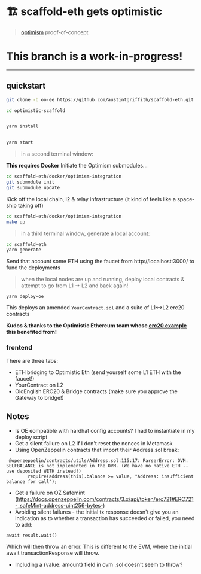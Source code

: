 # 🏗 scaffold-eth gets optimistic

> [optimism](https://optimism.io/) proof-of-concept

# This branch is a work-in-progress!

---

## quickstart

```bash
git clone -b oo-ee https://github.com/austintgriffith/scaffold-eth.git optimistic-scaffold

cd optimistic-scaffold
```

```bash

yarn install

```

```bash

yarn start

```

> in a second terminal window:

__This requires Docker__
Initiate the Optimism submodules...
```bash
cd scaffold-eth/docker/optimism-integration
git submodule init
git submodule update
```
Kick off the local chain, l2 & relay infrastructure (it kind of feels like a space-ship taking off)
```bash
cd scaffold-eth/docker/optimism-integration
make up
```

> in a third terminal window, generate a local account:

```bash
cd scaffold-eth
yarn generate
```
Send that account some ETH using the faucet from http://localhost:3000/ to fund the deployments

> when the local nodes are up and running, deploy local contracts & attempt to go from L1 -> L2 and back again!
```
yarn deploy-oe
```

This deploys an amended `YourContract.sol` and a suite of L1<->L2 erc20 contracts

__Kudos & thanks to the Optimistic Ethereum team whose [erc20 example](https://github.com/ethereum-optimism/optimism-tutorial/tree/deposit-withdrawal) this benefited from!__

### frontend
There are three tabs:
- ETH bridging to Optimistic Eth (send yourself some L1 ETH with the faucet!)
- YourContract on L2
- OldEnglish ERC20 & Bridge contracts (make sure you approve the Gateway to bridge!)

## Notes
- Is OE eompatible with hardhat config accounts? I had to instantiate in my deploy script
- Get a silent failure on L2 if I don't reset the nonces in Metamask
- Using OpenZeppelin contracts that import their Address.sol break:
```OVM Compiler Error (silence by adding: "// @unsupported: ovm" to the top of this file):
 @openzeppelin/contracts/utils/Address.sol:115:17: ParserError: OVM: SELFBALANCE is not implemented in the OVM. (We have no native ETH -- use deposited WETH instead!)
        require(address(this).balance >= value, "Address: insufficient balance for call");
```
- Get a failure on OZ Safemint (https://docs.openzeppelin.com/contracts/3.x/api/token/erc721#ERC721-_safeMint-address-uint256-bytes-)
- Avoiding silent failures - the initial tx response doesn't give you an indication as to whether a transaction has succeeded or failed, you need to add:
```
await result.wait()
```
Which will then throw an error. This is different to the EVM, where the initial await transactionResponse will throw.
- Including a {value: amount} field in ovm .sol doesn't seem to throw?
